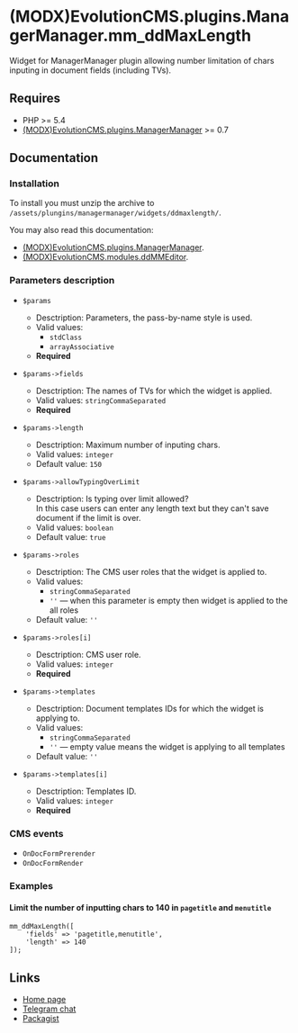 # (MODX)EvolutionCMS.plugins.ManagerManager.mm_ddMaxLength

Widget for ManagerManager plugin allowing number limitation of chars inputing in document fields (including TVs).


## Requires

* PHP >= 5.4
* [(MODX)EvolutionCMS.plugins.ManagerManager](https://code.divandesign.biz/modx/managermanager) >= 0.7


## Documentation


### Installation

To install you must unzip the archive to `/assets/plungins/managermanager/widgets/ddmaxlength/`.


You may also read this documentation:
* [(MODX)EvolutionCMS.plugins.ManagerManager](https://code.divandesign.biz/modx/managermanager).
* [(MODX)EvolutionCMS.modules.ddMMEditor](https://code.divandesign.biz/modx/ddmmeditor).


### Parameters description

* `$params`
	* Desctription: Parameters, the pass-by-name style is used.
	* Valid values:
		* `stdClass`
		* `arrayAssociative`
	* **Required**
	
* `$params->fields`
	* Desctription: The names of TVs for which the widget is applied.  
	* Valid values: `stringCommaSeparated`
	* **Required**
	
* `$params->length`
	* Desctription: Maximum number of inputing chars.
	* Valid values: `integer`
	* Default value: `150`
	
* `$params->allowTypingOverLimit`
	* Desctription: Is typing over limit allowed?  
		In this case users can enter any length text but they can't save document if the limit is over.
	* Valid values: `boolean`
	* Default value: `true`
	
* `$params->roles`
	* Desctription: The CMS user roles that the widget is applied to.
	* Valid values:
		* `stringCommaSeparated`
		* `''` — when this parameter is empty then widget is applied to the all roles
	* Default value: `''`
	
* `$params->roles[i]`
	* Desctription: CMS user role.
	* Valid values: `integer`
	* **Required**
	
* `$params->templates`
	* Desctription: Document templates IDs for which the widget is applying to.
	* Valid values:
		* `stringCommaSeparated`
		* `''` — empty value means the widget is applying to all templates
	* Default value: `''`
	
* `$params->templates[i]`
	* Desctription: Templates ID.
	* Valid values: `integer`
	* **Required**


### CMS events

* `OnDocFormPrerender`
* `OnDocFormRender`


### Examples


#### Limit the number of inputting chars to 140 in `pagetitle` and `menutitle`

```
mm_ddMaxLength([
	'fields' => 'pagetitle,menutitle',
	'length' => 140
]);
```


## Links

* [Home page](https://code.divandesign.biz/modx/mm_ddmaxlength)
* [Telegram chat](https://t.me/dd_code)
* [Packagist](https://packagist.org/packages/dd/evolutioncms-plugins-managermanager-mm_ddmaxlength)


<link rel="stylesheet" type="text/css" href="https://DivanDesign.ru/assets/files/ddMarkdown.css" />